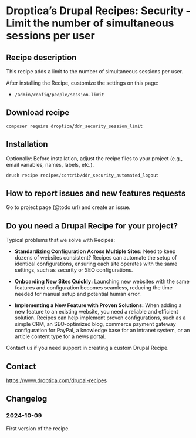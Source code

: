 # Droptica’s Drupal Recipes: Security - Limit the number of simultaneous sessions per user

## Recipe description

This recipe adds a limit to the number of simultaneous sessions per user.

After installing the Recipe, customize the settings on this page:
- `/admin/config/people/session-limit`


## Download recipe

```shell
composer require droptica/ddr_security_session_limit
```

## Installation

Optionally: Before installation, adjust the recipe files to your project (e.g., email variables, names, labels, etc.).

```shell
drush recipe recipes/contrib/ddr_security_automated_logout
```

## How to report issues and new features requests

Go to project page (@todo url) and create an issue.

## Do you need a Drupal Recipe for your project?

Typical problems that we solve with Recipes:

* **Standardizing Configuration Across Multiple Sites:**
  Need to keep dozens of websites consistent? Recipes can automate the setup of identical configurations, ensuring each site operates with the same settings, such as security or SEO configurations.

* **Onboarding New Sites Quickly:**
  Launching new websites with the same features and configuration becomes seamless, reducing the time needed for manual setup and potential human error.

* **Implementing a New Feature with Proven Solutions:**
  When adding a new feature to an existing website, you need a reliable and efficient solution. Recipes can help implement proven configurations, such as a simple CRM, an SEO-optimized blog, commerce payment gateway configuration for PayPal, a knowledge base for an intranet system, or an article content type for a news portal.

Contact us if you need support in creating a custom Drupal Recipe.

## Contact

https://www.droptica.com/drupal-recipes


## Changelog

### 2024-10-09
First version of the recipe.
